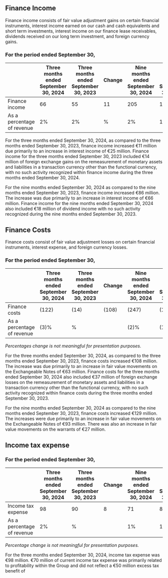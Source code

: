 ## Finance Income

Finance income consists of fair value adjustment gains on certain financial instruments, interest income earned on our cash and cash equivalents and short term investments, interest income on our finance lease receivables, dividends received on our long term investment, and foreign currency gains.

### For the period ended September 30,

|                | Three months ended September 30, 2024 | Three months ended September 30, 2023 | Change | Nine months ended September 30, 2024 | Nine months ended September 30, 2023 | Change |
|----------------|--------------------------------------|--------------------------------------|--------|------------------------------------|------------------------------------|--------|
| Finance income | 66                                   | 55                                   | 11     | 205                               | 115                               | 86     |
| As a percentage of revenue | 2%                             | 2%                                   | %      | 2%                                | 1%                                | 75%    |

For the three months ended September 30, 2024, as compared to the three months ended September 30, 2023, finance income increased €11 million due primarily to an increase in interest income of €25 million. Finance income for the three months ended September 30, 2023 included €14 million of foreign exchange gains on the remeasurement of monetary assets and liabilities in a transaction currency other than the functional currency, with no such activity recognized within finance income during the three months ended September 30, 2024.

For the nine months ended September 30, 2024 as compared to the nine months ended September 30, 2023, finance income increased €86 million. The increase was due primarily to an increase in interest income of €66 million. Finance income for the nine months ended September 30, 2024 also included €18 million of dividend income with no such activity recognized during the nine months ended September 30, 2023.

## Finance Costs

Finance costs consist of fair value adjustment losses on certain financial instruments, interest expense, and foreign currency losses.

### For the period ended September 30,

|                | Three months ended September 30, 2024 | Three months ended September 30, 2023 | Change | Nine months ended September 30, 2024 | Nine months ended September 30, 2023 | Change |
|----------------|--------------------------------------|--------------------------------------|--------|------------------------------------|------------------------------------|--------|
| Finance costs  | (122)                                | (14)                                 | (108)  | (247)                             | (118)                             | (129)  |
| As a percentage of revenue | (3)%                         | %                                    |        | (2)%                              | (1)%                              | 109%   |

*Percentages change is not meaningful for presentation purposes.*

For the three months ended September 30, 2024, as compared to the three months ended September 30, 2023, finance costs increased €108 million. The increase was due primarily to an increase in fair value movements on the Exchangeable Notes of €63 million. Finance costs for the three months ended September 30, 2024 also included €37 million of foreign exchange losses on the remeasurement of monetary assets and liabilities in a transaction currency other than the functional currency, with no such activity recognized within finance costs during the three months ended September 30, 2023.

For the nine months ended September 30, 2024 as compared to the nine months ended September 30, 2023, finance costs increased €129 million. The increases were due primarily to an increase in fair value movements on the Exchangeable Notes of €93 million. There was also an increase in fair value movements on the warrants of €27 million.

## Income tax expense

### For the period ended September 30,

|                | Three months ended September 30, 2024 | Three months ended September 30, 2023 | Change | Nine months ended September 30, 2024 | Nine months ended September 30, 2023 | Change |
|----------------|--------------------------------------|--------------------------------------|--------|------------------------------------|------------------------------------|--------|
| Income tax expense | 98                                 | 90                                   | 8      | 71                                | 88                                | (17)   |
| As a percentage of revenue | 2%                          | %                                    |        | 1%                                | 1%                                | (19)%  |

*Percentage change is not meaningful for presentation purposes.*

For the three months ended September 30, 2024, income tax expense was €98 million. €70 million of current income tax expense was primarily related to profitability within the Group and did not reflect a €50 million excess tax benefit of
